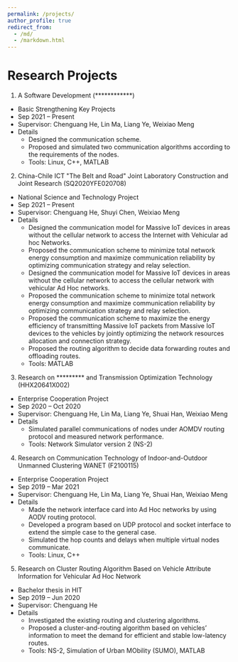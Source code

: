 ```yaml
---
permalink: /projects/
author_profile: true
redirect_from: 
  - /md/
  - /markdown.html
---
```

<style type="text/css">
    h1 { counter-reset: h2counter; }
    h2 { counter-reset: h3counter; }
    h3 { counter-reset: h4counter; }
    h4 { counter-reset: h5counter; }
    h5 { counter-reset: h6counter; }
    h6 { }
    h2:before {
      counter-increment: h2counter;
      content: counter(h2counter) ".\0000a0\0000a0";
    }
    h3:before {
      counter-increment: h3counter;
      content: counter(h2counter) "."
                counter(h3counter) ".\0000a0\0000a0";
    }
    h4:before {
      counter-increment: h4counter;
      content: counter(h2counter) "."
                counter(h3counter) "."
                counter(h4counter) ".\0000a0\0000a0";
    }
    h5:before {
      counter-increment: h5counter;
      content: counter(h2counter) "."
                counter(h3counter) "."
                counter(h4counter) "."
                counter(h5counter) ".\0000a0\0000a0";
    }
    h6:before {
      counter-increment: h6counter;
      content: counter(h2counter) "."
                counter(h3counter) "."
                counter(h4counter) "."
                counter(h5counter) "."
                counter(h6counter) ".\0000a0\0000a0";
    }
</style>
<!---
change "permalink: /markdown/" to "permalink: /projects/"
-->
Research Projects
==
1. A Software Development (\*\*\*\*\*\*\*\*\*\*\*\*)
* Basic Strengthening Key Projects
* Sep 2021 – Present
* Supervisor: Chenguang He, Lin Ma, Liang Ye, Weixiao Meng
* Details
  * Designed the communication scheme.
  * Proposed and simulated two communication algorithms according to the requirements of the nodes.
  * Tools: Linux, C++, MATLAB

2. China-Chile ICT "The Belt and Road" Joint Laboratory Construction and Joint Research (SQ2020YFE020708)
* National Science and Technology Project
* Sep 2021 – Present
* Supervisor: Chenguang He, Shuyi Chen, Weixiao Meng
* Details
  * Designed the communication model for Massive IoT devices in areas without the cellular network to access the Internet with Vehicular ad hoc Networks.
  * Proposed the communication scheme to minimize total network energy consumption and maximize communication reliability by optimizing communication strategy and relay selection.
  * Designed the communication model for Massive IoT devices in areas without the cellular network to access the cellular network with vehicular Ad Hoc networks.
  * Proposed the communication scheme to minimize total network energy consumption and maximize communication reliability by optimizing communication strategy and relay selection.
  * Proposed the communication scheme to maximize the energy efficiency of transmitting Massive IoT packets from Massive IoT devices to the vehicles by jointly optimizing the network resources allocation and connection strategy.
  * Proposed the routing algorithm to decide data forwarding routes and offloading routes. 
  * Tools: MATLAB

3. Research on \*\*\*\*\*\*\*\*\* and Transmission Optimization Technology (HHX20641X002)
* Enterprise Cooperation Project
* Sep 2020 – Oct 2020
* Supervisor: Chenguang He, Lin Ma, Liang Ye, Shuai Han, Weixiao Meng
* Details
  * Simulated parallel communications of nodes under AOMDV routing protocol and measured network performance.
  * Tools: Network Simulator version 2 (NS-2)

4. Research on Communication Technology of Indoor-and-Outdoor Unmanned Clustering WANET (F2100115)
* Enterprise Cooperation Project
* Sep 2019 – Mar 2021
* Supervisor: Chenguang He, Lin Ma, Liang Ye, Shuai Han, Weixiao Meng
* Details
  * Made the network interface card into Ad Hoc networks by using AODV routing protocol.
  * Developed a program based on UDP protocol and socket interface to extend the simple case to the general case.  
  * Simulated the hop counts and delays when multiple virtual nodes communicate.
  * Tools: Linux, C++

5. Research on Cluster Routing Algorithm Based on Vehicle Attribute Information for Vehicular Ad Hoc Network
* Bachelor thesis in HIT
* Sep 2019 – Jun 2020
* Supervisor: Chenguang He
* Details
  * Investigated the existing routing and clustering algorithms.
  * Proposed a cluster-and-routing algorithm based on vehicles’ information to meet the demand for efficient and stable low-latency routes.
  * Tools: NS-2, Simulation of Urban MObility (SUMO), MATLAB











<!---
## Locations of key files/directories

* Basic config options: _config.yml
* Top navigation bar config: _data/navigation.yml
* Single pages: _pages/
* Collections of pages are .md or .html files in:
  * _publications/
  * _portfolio/
  * _posts/
  * _teaching/
  * _talks/
* Footer: _includes/footer.html
* Static files (like PDFs): /files/
* Profile image (can set in _config.yml): images/profile.png

## Tips and hints

* Name a file ".md" to have it render in markdown, name it ".html" to render in HTML.
* Go to the [commit list](https://github.com/academicpages/academicpages.github.io/commits/master) (on your repo) to find the last version Github built with Jekyll. 
  * Green check: successful build
  * Orange circle: building
  * Red X: error
  * No icon: not built

## Resources
 * [Liquid syntax guide](https://shopify.github.io/liquid/tags/control-flow/)

## Markdown guide

### Header three

#### Header four

##### Header five

###### Header six

## Blockquotes

Single line blockquote:

> Quotes are cool.

## Tables

### Table 1

| Entry            | Item   |                                                              |
| --------         | ------ | ------------------------------------------------------------ |
| [John Doe](#)    | 2016   | Description of the item in the list                          |
| [Jane Doe](#)    | 2019   | Description of the item in the list                          |
| [Doe Doe](#)     | 2022   | Description of the item in the list                          |

### Table 2

| Header1 | Header2 | Header3 |
|:--------|:-------:|--------:|
| cell1   | cell2   | cell3   |
| cell4   | cell5   | cell6   |
|-----------------------------|
| cell1   | cell2   | cell3   |
| cell4   | cell5   | cell6   |
|=============================|
| Foot1   | Foot2   | Foot3   |

## Definition Lists

Definition List Title
:   Definition list division.

Startup
:   A startup company or startup is a company or temporary organization designed to search for a repeatable and scalable business model.

#dowork
:   Coined by Rob Dyrdek and his personal body guard Christopher "Big Black" Boykins, "Do Work" works as a self motivator, to motivating your friends.

Do It Live
:   I'll let Bill O'Reilly [explain](https://www.youtube.com/watch?v=O_HyZ5aW76c "We'll Do It Live") this one.

## Unordered Lists (Nested)

  * List item one 
      * List item one 
          * List item one
          * List item two
          * List item three
          * List item four
      * List item two
      * List item three
      * List item four
  * List item two
  * List item three
  * List item four

## Ordered List (Nested)

  1. List item one 
      1. List item one 
          1. List item one
          2. List item two
          3. List item three
          4. List item four
      2. List item two
      3. List item three
      4. List item four
  2. List item two
  3. List item three
  4. List item four

## Buttons

Make any link standout more when applying the `.btn` class.

## Notices

**Watch out!** You can also add notices by appending `{: .notice}` to a paragraph.
{: .notice}

## HTML Tags

### Address Tag

<address>
  1 Infinite Loop<br /> Cupertino, CA 95014<br /> United States
</address>

### Anchor Tag (aka. Link)

This is an example of a [link](http://github.com "Github").

### Abbreviation Tag

The abbreviation CSS stands for "Cascading Style Sheets".

*[CSS]: Cascading Style Sheets

### Cite Tag

"Code is poetry." ---<cite>Automattic</cite>

### Code Tag

You will learn later on in these tests that `word-wrap: break-word;` will be your best friend.

### Strike Tag

This tag will let you <strike>strikeout text</strike>.

### Emphasize Tag

The emphasize tag should _italicize_ text.

### Insert Tag

This tag should denote <ins>inserted</ins> text.

### Keyboard Tag

This scarcely known tag emulates <kbd>keyboard text</kbd>, which is usually styled like the `<code>` tag.

### Preformatted Tag

This tag styles large blocks of code.

<pre>
.post-title {
  margin: 0 0 5px;
  font-weight: bold;
  font-size: 38px;
  line-height: 1.2;
  and here's a line of some really, really, really, really long text, just to see how the PRE tag handles it and to find out how it overflows;
}
</pre>

### Quote Tag

<q>Developers, developers, developers&#8230;</q> &#8211;Steve Ballmer

### Strong Tag

This tag shows **bold text**.

### Subscript Tag

Getting our science styling on with H<sub>2</sub>O, which should push the "2" down.

### Superscript Tag

Still sticking with science and Isaac Newton's E = MC<sup>2</sup>, which should lift the 2 up.

### Variable Tag

This allows you to denote <var>variables</var>.

--> 

